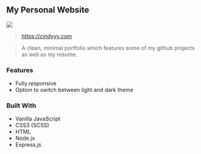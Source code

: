 <h2>My Personal Website <br></h2>

![](https://i.ibb.co/Tbgfqqd/mockup-web-site.png)

> <a href="https://cindyyy.com/" target="_blank">https://cindyyy.com</a> 

> A clean, minimal portfolio which features some of my github projects as well as my resume.

### Features

- Fully responsive
- Option to switch between light and dark theme

### Built With

- Vanilla JavaScript
- CSS3 (SCSS)
- HTML
- Node.js
- Express.js
